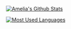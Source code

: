 [![Amelia's Github Stats](https://github-readme-stats.vercel.app/api?username=ameliaprogs&show_icons=true&theme=gruvbox)](https://github.com/anuraghazra/github-readme-stats)

[![Most Used Languages](https://github-readme-stats.vercel.app/api/top-langs/?username=ameliaprogs&layout=compact&theme=gruvbox)](https://github.com/anuraghazra/github-readme-stats)
